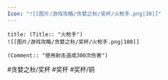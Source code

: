 ```yaml
---
Icon: "![[图片/游戏攻略/贪婪之秋/奖杯/火枪手.png|30]]"
---
```

```ad-common-bronze-trophy
title: (Title:: "火枪手")
![[图片/游戏攻略/贪婪之秋/奖杯/火枪手.png|100]]

(Comment:: "使用射击造成300次伤害")
```

#贪婪之秋/奖杯 #奖杯 #奖杯/铜
